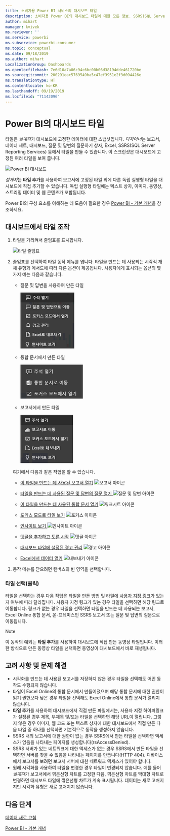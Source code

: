 ```yaml
---
title: 소비자용 Power BI 서비스의 대시보드 타일
description: 소비자용 Power BI의 대시보드 타일에 대한 모든 정보. SSRS(SQL Server Reporting Services)에서 만들어진 타일을 포함합니다.
author: mihart
manager: kvivek
ms.reviewer: ''
ms.service: powerbi
ms.subservice: powerbi-consumer
ms.topic: conceptual
ms.date: 09/18/2019
ms.author: mihart
LocalizationGroup: Dashboards
ms.openlocfilehash: 7e6d10a7a06c94c6bc00b06d38194dde461720be
ms.sourcegitcommit: 200291eac5769549ba5c47ef3951e2f3d094426e
ms.translationtype: HT
ms.contentlocale: ko-KR
ms.lasthandoff: 09/19/2019
ms.locfileid: "71142096"
---
```

# <a name="dashboard-tiles-in-power-bi"></a>Power BI의 대시보드 타일
타일은 *설계자*가 대시보드에 고정한 데이터에 대한 스냅샷입니다. *디자이너*는 보고서, 데이터 세트, 대시보드, 질문 및 답변의 질문하기 상자, Excel, SSRS(SQL Server Reporting Services) 등에서 타일을 만들 수 있습니다.  이 스크린샷은 대시보드에 고정된 여러 타일을 보여 줍니다.

![Power BI 대시보드](./media/end-user-tiles/power-bi-dash.png)


*설계자*는 **타일 추가**를 사용하여 보고서에 고정된 타일 외에 다른 독립 실행형 타일을 대시보드에 직접 추가할 수 있습니다. 독립 실행형 타일에는 텍스트 상자, 이미지, 동영상, 스트리밍 데이터 및 웹 콘텐츠가 포함됩니다.

Power BI의 구성 요소를 이해하는 데 도움이 필요한 경우  [Power BI - 기본 개념](end-user-basic-concepts.md)을 참조하세요.


## <a name="interacting-with-tiles-on-a-dashboard"></a>대시보드에서 타일 조작

1. 타일을 가리켜서 줄임표를 표시합니다.
   
    ![타일 줄임표](./media/end-user-tiles/ellipses_new.png)
2. 줄임표를 선택하여 타일 동작 메뉴를 엽니다. 타일을 만드는 데 사용되는 시각적 개체 유형과 메서드에 따라 다른 옵션이 제공됩니다. 사용자에게 표시되는 옵션의 몇 가지 예는 다음과 같습니다.

    - 질문 및 답변을 사용하여 만든 타일
   
        ![줄임표 아이콘](./media/end-user-tiles/power-bi-options-1.png)

    - 통합 문서에서 만든 타일
   
        ![줄임표 아이콘](./media/end-user-tiles/power-bi-options-2.png)

    - 보고서에서 만든 타일
   
        ![줄임표 아이콘](./media/end-user-tiles/power-bi-options-3.png)
   
    여기에서 다음과 같은 작업을 할 수 있습니다.
   
   * [이 타일을 만드는 데 사용된 보고서 열기](end-user-reports.md) ![보고서 아이콘](./media/end-user-tiles/chart-icon.jpg)  
   
   * [타일을 만드는 데 사용된 질문 및 답변의 질문 열기 ](end-user-reports.md) ![질문 및 답변 아이콘](./media/end-user-tiles/qna-icon.png)  
   

   * [이 타일을 만드는 데 사용된 통합 문서 열기](end-user-reports.md) ![워크시트 아이콘](./media/end-user-tiles/power-bi-open-worksheet.png)  
   * [포커스 모드로 타일 보기](end-user-focus.md) ![포커스 아이콘](./media/end-user-tiles/fullscreen-icon.jpg)  
   * [인사이트 보기 ](end-user-insights.md) ![인사이트 아이콘](./media/end-user-tiles/power-bi-insights.png)
   * [댓글을 추가하고 토론 시작](end-user-comment.md)  ![댓글 아이콘](./media/end-user-tiles/comment-icons.png)
   * [대시보드 타일에 설정된 경고 관리](end-user-alerts.md)  ![경고 아이콘](./media/end-user-tiles/power-bi-alert-icon.png)
   * [Excel에서 데이터 열기](end-user-export.md)  ![내보내기 아이콘](./media/end-user-tiles/power-bi-export-icon.png)


3. 동작 메뉴를 닫으려면 캔버스의 빈 영역을 선택합니다.

### <a name="select-click-a-tile"></a>타일 선택(클릭)
타일을 선택하는 경우 다음 작업은 타일을 만든 방법 및 타일에 [사용자 지정 링크](../service-dashboard-edit-tile.md)가 있는지 여부에 따라 달라집니다. 사용자 지정 링크가 있는 경우 타일을 선택하면 해당 링크로 이동합니다. 링크가 없는 경우 타일을 선택하면 타일을 만드는 데 사용되는 보고서, Excel Online 통합 문서, 온-프레미스인 SSRS 보고서 또는 질문 및 답변의 질문으로 이동됩니다.

> [!NOTE]
> 이 동작의 예외는 **타일 추가**를 사용하여 대시보드에 직접 만든 동영상 타일입니다. 이러한 방식으로 만든 동영상 타일을 선택하면 동영상이 대시보드에서 바로 재생됩니다.   
> 
> 

## <a name="considerations-and-troubleshooting"></a>고려 사항 및 문제 해결
* 시각화를 만드는 데 사용된 보고서를 저장하지 않은 경우 타일을 선택해도 어떤 동작도 수행되지 않습니다.
* 타일이 Excel Online의 통합 문서에서 만들어졌으며 해당 통합 문서에 대한 권한이 읽기 권한보다 낮은 경우 타일을 선택해도 Excel Online에서 통합 문서가 열리지 않습니다.
* **타일 추가**를 사용하여 대시보드에서 직접 만든 파일에서는, 사용자 지정 하이퍼링크가 설정된 경우 제목, 부제목 및/또는 타일을 선택하면 해당 URL이 열립니다.  그렇지 않은 경우 이미지, 웹 코드 또는 텍스트 상자에 대한 대시보드에서 직접 만든 다음 타일 중 하나를 선택하면 기본적으로 동작을 생성하지 않습니다.
* SSRS 내의 보고서에 대한 권한이 없는 경우 SSRS에서 만든 타일을 선택하면 액세스가 없음을 나타내는 페이지를 생성합니다(rsAccessDenied).
* SSRS 서버가 있는 네트워크에 대한 액세스가 없는 경우 SSRS에서 만든 타일을 선택하면 서버를 찾을 수 없음을 나타내는 페이지를 만듭니다(HTTP 404). 디바이스에서 보고서를 보려면 보고서 서버에 대한 네트워크 액세스가 있어야 합니다.
* 원래 시각화를 사용하여 타일을 변경한 경우 타일이 변경되지 않습니다.  예를 들어 *설계자*가 보고서에서 꺾은선형 차트를 고정한 다음, 꺾은선형 차트를 막대형 차트로 변경하면 대시보드 타일에 꺾은선형 차트가 계속 표시됩니다. 데이터는 새로 고쳐지지만 시각화 유형은 새로 고쳐지지 않습니다.

## <a name="next-steps"></a>다음 단계
[데이터 새로 고침](../refresh-data.md)

[Power BI - 기본 개념](end-user-basic-concepts.md)
